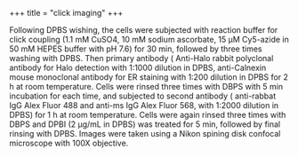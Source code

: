 +++
title = "click imaging"
+++

Following DPBS wishing, the cells were subjected with reaction buffer for click coupling (1.1 mM CuSO4, 10 mM sodium ascorbate, 15 µM Cy5-azide in 50 mM HEPES buffer with pH 7.6) for 30 min, followed by three times washing with DPBS. Then primary antibody ( Anti-Halo rabbit polyclonal antibody for Halo detection with 1:1000 dilution in DPBS, anti-Calnexin mouse monoclonal antibody for ER staining with 1:200 dilution in DPBS for 2 h at room temperature. Cells were rinsed three times with DBPS with 5 min incubation for each time, and subjected to second antibody ( anti-rabbat IgG Alex Fluor 488 and anti-ms IgG Alex Fluor 568, with 1:2000 dilution in DPBS) for 1 h at room temperature. Cells were again rinsed three times with DBPS and DPBI (2 µg/mL in DPBS) was treated for 5 min, followed by final rinsing with DPBS. Images were taken using a Nikon spining disk confocal microscope with 100X objective.  